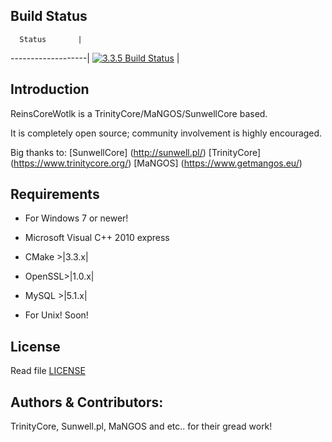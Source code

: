 ## Build Status

      Status       |
-------------------|
[![3.3.5 Build Status](https://travis-ci.org/ReinsCoreWotlk/Core.svg?branch=master)](https://travis-ci.org/ReinsCoreWotlk/Core) |


## Introduction
ReinsCoreWotlk is a TrinityCore/MaNGOS/SunwellCore based.

It is completely open source; community involvement is highly encouraged.

Big thanks to: [SunwellCore] (http://sunwell.pl/) [TrinityCore] (https://www.trinitycore.org/) [MaNGOS] (https://www.getmangos.eu/)

## Requirements

* For Windows 7 or newer!
 * Microsoft Visual C++ 2010 express
 * CMake  >|3.3.x|
 * OpenSSL>|1.0.x|
 * MySQL  >|5.1.x|

* For Unix!
 Soon!

## License

Read file [LICENSE](LICENSE)


## Authors &amp; Contributors:

TrinityCore, Sunwell.pl, MaNGOS and etc.. for their gread work!